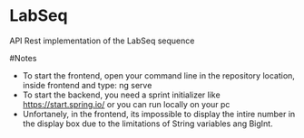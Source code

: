 # LabSeq
API Rest implementation of the LabSeq sequence

#Notes

- To start the frontend, open your command line in the repository location, inside frontend and type: ng serve
- To start the backend, you need a sprint initializer like https://start.spring.io/ or you can run locally on your pc
- Unfortanely, in the frontend, its impossible to display the intire number in the display box due to the limitations of String variables ang BigInt.
